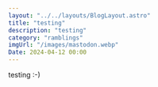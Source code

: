 ```yaml
---
layout: "../../layouts/BlogLayout.astro"
title: "testing"
description: "testing"
category: "ramblings"
imgUrl: "/images/mastodon.webp"
Date: 2024-04-12 00:00
---
```


testing :-)
